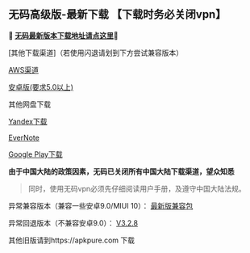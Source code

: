 ## 无码高级版-最新下载 【下载时务必关闭vpn】
**🔴 [无码最新版本下载地址请点这里](http://t.cn/Ebc93bx)🔴**


[其他下载渠道]（若使用闪退请划到下方尝试兼容版本）

[AWS渠道](https://dl0tgz6ee3upo.cloudfront.net/production/app/builds/033/649/060/original/7659af5529d5e452d84a749fc16803d8/wuma-git-3.3.8.apk)

[安卓版(要求5.0以上)](http://176.122.135.123/new/wuma-3.3.8-git.apk) 

其他网盘下载

[Yandex下载](https://s359sas.storage.yandex.net/rdisk/002c04bc9254793e69d62a3ce12016771e731339e3cc963cf163cab1688a69c6/5c2606cf/3ypmbugO6r3jAJHXUVWpSEmO-YegaieWtJE_l06H19BhTK1ZM-ofvVXGrnP86PexSaSHhU49WNwJe-EgihQBFA==?uid=0&filename=wuma-git-3.3.8.apk&disposition=attachment&hash=B%2BZ/FFJDhyO%2BR%2By2StG2PwHTtBzZ) 

[EverNote](https://www.evernote.com/shard/s465/sh/b514dd5c-2574-42f0-be18-f513e6bd6142/4df931b30bca32798cf48cba14c6a63e) 

[Google Play下载](https://play.google.com/store/apps/details?id=com.muma.pn) 


**由于中国大陆的政策因素，无码已关闭所有中国大陆下载渠道，望众知悉**
> 同时，使用无码vpn必须先仔细阅读用户手册，及遵守中国大陆法规。




异常兼容版本（兼容一些安卓9.0/MIUI 10）：
[最新版兼容包](http://t.cn/EbcKWTY)

异常回退版本（不兼容安卓9.0）：
[V3.2.8](https://dl0tgz6ee3upo.cloudfront.net/production/app/builds/029/916/046/original/e3ce000a8e429b6081f5f57fa9e645fe/Wuma-git-3.2.8.apk)


其他旧版请到https://apkpure.com 下载
